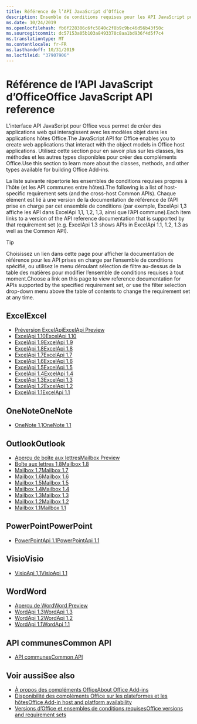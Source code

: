 ```yaml
---
title: Référence de l’API JavaScript d’Office
description: Ensemble de conditions requises pour les API JavaScript pour Office par hôte
ms.date: 10/24/2019
ms.openlocfilehash: fb6f228306c6fc5840c2f8b9c9bc46d56b43f50c
ms.sourcegitcommit: dc57153a05b103a8493370c8aa1bd936f4d5f7c4
ms.translationtype: MT
ms.contentlocale: fr-FR
ms.lasthandoff: 10/31/2019
ms.locfileid: "37907906"
---
```

# <a name="office-javascript-api-reference"></a><span data-ttu-id="001a1-103">Référence de l’API JavaScript d’Office</span><span class="sxs-lookup"><span data-stu-id="001a1-103">Office JavaScript API reference</span></span>

<span data-ttu-id="001a1-104">L’interface API JavaScript pour Office vous permet de créer des applications web qui interagissent avec les modèles objet dans les applications hôtes Office.</span><span class="sxs-lookup"><span data-stu-id="001a1-104">The JavaScript API for Office enables you to create web applications that interact with the object models in Office host applications.</span></span> <span data-ttu-id="001a1-105">Utilisez cette section pour en savoir plus sur les classes, les méthodes et les autres types disponibles pour créer des compléments Office.</span><span class="sxs-lookup"><span data-stu-id="001a1-105">Use this section to learn more about the classes, methods, and other types available for building Office Add-ins.</span></span>

<span data-ttu-id="001a1-106">La liste suivante répertorie les ensembles de conditions requises propres à l’hôte (et les API communes entre hôtes).</span><span class="sxs-lookup"><span data-stu-id="001a1-106">The following is a list of host-specific requirement sets (and the cross-host Common APIs).</span></span> <span data-ttu-id="001a1-107">Chaque élément est lié à une version de la documentation de référence de l’API prise en charge par cet ensemble de conditions (par exemple, ExcelApi 1,3 affiche les API dans ExcelApi 1,1, 1,2, 1,3, ainsi que l’API commune).</span><span class="sxs-lookup"><span data-stu-id="001a1-107">Each item links to a version of the API reference documentation that is supported by that requirement set (e.g. ExcelApi 1.3 shows APIs in ExcelApi 1.1, 1.2, 1.3 as well as the Common API).</span></span>

> [!TIP]
> <span data-ttu-id="001a1-108">Choisissez un lien dans cette page pour afficher la documentation de référence pour les API prises en charge par l’ensemble de conditions spécifié, ou utilisez le menu déroulant sélection de filtre au-dessus de la table des matières pour modifier l’ensemble de conditions requises à tout moment.</span><span class="sxs-lookup"><span data-stu-id="001a1-108">Choose a link on this page to view reference documentation for APIs supported by the specified requirement set, or use the filter selection drop-down menu above the table of contents to change the requirement set at any time.</span></span>

## <a name="excel"></a><span data-ttu-id="001a1-109">Excel</span><span class="sxs-lookup"><span data-stu-id="001a1-109">Excel</span></span>

- [<span data-ttu-id="001a1-110">Préversion ExcelApi</span><span class="sxs-lookup"><span data-stu-id="001a1-110">ExcelApi Preview</span></span>](/javascript/api/excel?view=excel-js-preview)
- [<span data-ttu-id="001a1-111">ExcelApi 1.10</span><span class="sxs-lookup"><span data-stu-id="001a1-111">ExcelApi 1.10</span></span>](/javascript/api/excel?view=excel-js-1.10)
- [<span data-ttu-id="001a1-112">ExcelApi 1.9</span><span class="sxs-lookup"><span data-stu-id="001a1-112">ExcelApi 1.9</span></span>](/javascript/api/excel?view=excel-js-1.9)
- [<span data-ttu-id="001a1-113">ExcelApi 1.8</span><span class="sxs-lookup"><span data-stu-id="001a1-113">ExcelApi 1.8</span></span>](/javascript/api/excel?view=excel-js-1.8)
- [<span data-ttu-id="001a1-114">ExcelApi 1.7</span><span class="sxs-lookup"><span data-stu-id="001a1-114">ExcelApi 1.7</span></span>](/javascript/api/excel?view=excel-js-1.7)
- [<span data-ttu-id="001a1-115">ExcelApi 1.6</span><span class="sxs-lookup"><span data-stu-id="001a1-115">ExcelApi 1.6</span></span>](/javascript/api/excel?view=excel-js-1.6)
- [<span data-ttu-id="001a1-116">ExcelApi 1.5</span><span class="sxs-lookup"><span data-stu-id="001a1-116">ExcelApi 1.5</span></span>](/javascript/api/excel?view=excel-js-1.5)
- [<span data-ttu-id="001a1-117">ExcelApi 1.4</span><span class="sxs-lookup"><span data-stu-id="001a1-117">ExcelApi 1.4</span></span>](/javascript/api/excel?view=excel-js-1.4)
- [<span data-ttu-id="001a1-118">ExcelApi 1.3</span><span class="sxs-lookup"><span data-stu-id="001a1-118">ExcelApi 1.3</span></span>](/javascript/api/excel?view=excel-js-1.3)
- [<span data-ttu-id="001a1-119">ExcelApi 1.2</span><span class="sxs-lookup"><span data-stu-id="001a1-119">ExcelApi 1.2</span></span>](/javascript/api/excel?view=excel-js-1.2)
- [<span data-ttu-id="001a1-120">ExcelApi 1.1</span><span class="sxs-lookup"><span data-stu-id="001a1-120">ExcelApi 1.1</span></span>](/javascript/api/excel?view=excel-js-1.1)

## <a name="onenote"></a><span data-ttu-id="001a1-121">OneNote</span><span class="sxs-lookup"><span data-stu-id="001a1-121">OneNote</span></span>

- [<span data-ttu-id="001a1-122">OneNote 1,1</span><span class="sxs-lookup"><span data-stu-id="001a1-122">OneNote 1.1</span></span>](/javascript/api/onenote?view=onenote-js-1.1)

## <a name="outlook"></a><span data-ttu-id="001a1-123">Outlook</span><span class="sxs-lookup"><span data-stu-id="001a1-123">Outlook</span></span>

- [<span data-ttu-id="001a1-124">Aperçu de boîte aux lettres</span><span class="sxs-lookup"><span data-stu-id="001a1-124">Mailbox Preview</span></span>](/javascript/api/outlook?view=outlook-js-preview)
- [<span data-ttu-id="001a1-125">Boîte aux lettres 1,8</span><span class="sxs-lookup"><span data-stu-id="001a1-125">Mailbox 1.8</span></span>](/javascript/api/outlook?view=outlook-js-1.8)
- [<span data-ttu-id="001a1-126">Mailbox 1.7</span><span class="sxs-lookup"><span data-stu-id="001a1-126">Mailbox 1.7</span></span>](/javascript/api/outlook?view=outlook-js-1.7)
- [<span data-ttu-id="001a1-127">Mailbox 1.6</span><span class="sxs-lookup"><span data-stu-id="001a1-127">Mailbox 1.6</span></span>](/javascript/api/outlook?view=outlook-js-1.6)
- [<span data-ttu-id="001a1-128">Mailbox 1.5</span><span class="sxs-lookup"><span data-stu-id="001a1-128">Mailbox 1.5</span></span>](/javascript/api/outlook?view=outlook-js-1.5)
- [<span data-ttu-id="001a1-129">Mailbox 1.4</span><span class="sxs-lookup"><span data-stu-id="001a1-129">Mailbox 1.4</span></span>](/javascript/api/outlook?view=outlook-js-1.4)
- [<span data-ttu-id="001a1-130">Mailbox 1.3</span><span class="sxs-lookup"><span data-stu-id="001a1-130">Mailbox 1.3</span></span>](/javascript/api/outlook?view=outlook-js-1.3)
- [<span data-ttu-id="001a1-131">Mailbox 1.2</span><span class="sxs-lookup"><span data-stu-id="001a1-131">Mailbox 1.2</span></span>](/javascript/api/outlook?view=outlook-js-1.2)
- [<span data-ttu-id="001a1-132">Mailbox 1.1</span><span class="sxs-lookup"><span data-stu-id="001a1-132">Mailbox 1.1</span></span>](/javascript/api/outlook?view=outlook-js-1.1)

## <a name="powerpoint"></a><span data-ttu-id="001a1-133">PowerPoint</span><span class="sxs-lookup"><span data-stu-id="001a1-133">PowerPoint</span></span>

- [<span data-ttu-id="001a1-134">PowerPointApi 1.1</span><span class="sxs-lookup"><span data-stu-id="001a1-134">PowerPointApi 1.1</span></span>](/javascript/api/powerpoint?view=powerpoint-js-1.1)

## <a name="visio"></a><span data-ttu-id="001a1-135">Visio</span><span class="sxs-lookup"><span data-stu-id="001a1-135">Visio</span></span>

- [<span data-ttu-id="001a1-136">VisioApi 1,1</span><span class="sxs-lookup"><span data-stu-id="001a1-136">VisioApi 1.1</span></span>](/javascript/api/visio?view=visio-js-1.1)

## <a name="word"></a><span data-ttu-id="001a1-137">Word</span><span class="sxs-lookup"><span data-stu-id="001a1-137">Word</span></span>

- [<span data-ttu-id="001a1-138">Aperçu de Word</span><span class="sxs-lookup"><span data-stu-id="001a1-138">Word Preview</span></span>](/javascript/api/word?view=word-js-preview)
- [<span data-ttu-id="001a1-139">WordApi 1.3</span><span class="sxs-lookup"><span data-stu-id="001a1-139">WordApi 1.3</span></span>](/javascript/api/word?view=word-js-1.3)
- [<span data-ttu-id="001a1-140">WordApi 1.2</span><span class="sxs-lookup"><span data-stu-id="001a1-140">WordApi 1.2</span></span>](/javascript/api/word?view=word-js-1.2)
- [<span data-ttu-id="001a1-141">WordApi 1.1</span><span class="sxs-lookup"><span data-stu-id="001a1-141">WordApi 1.1</span></span>](/javascript/api/word?view=word-js-1.1)

## <a name="common-api"></a><span data-ttu-id="001a1-142">API communes</span><span class="sxs-lookup"><span data-stu-id="001a1-142">Common API</span></span>

- [<span data-ttu-id="001a1-143">API communes</span><span class="sxs-lookup"><span data-stu-id="001a1-143">Common API</span></span>](/javascript/api/office?view=common-js)

## <a name="see-also"></a><span data-ttu-id="001a1-144">Voir aussi</span><span class="sxs-lookup"><span data-stu-id="001a1-144">See also</span></span>

- [<span data-ttu-id="001a1-145">À propos des compléments Office</span><span class="sxs-lookup"><span data-stu-id="001a1-145">About Office Add-ins</span></span>](/office/dev/add-ins/overview)
- [<span data-ttu-id="001a1-146">Disponibilité des compléments Office sur les plateformes et les hôtes</span><span class="sxs-lookup"><span data-stu-id="001a1-146">Office Add-in host and platform availability</span></span>](/office/dev/add-ins/overview/office-add-in-availability)
- [<span data-ttu-id="001a1-147">Versions d’Office et ensembles de conditions requises</span><span class="sxs-lookup"><span data-stu-id="001a1-147">Office versions and requirement sets</span></span>](/office/dev/add-ins/develop/office-versions-and-requirement-sets)
